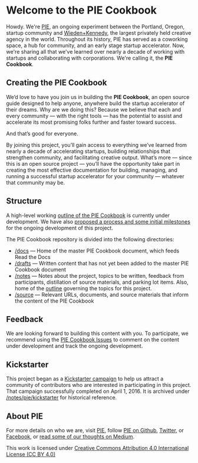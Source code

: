 # Welcome to the PIE Cookbook

Howdy. We're [PIE](http://piepdx.com/), an ongoing experiment between the Portland, Oregon, startup community and [Wieden+Kennedy](http://wk.com/), the largest privately held creative agency in the world. Throughout its history, PIE has served as a coworking space, a hub for community, and an early stage startup accelerator. Now, we're sharing all that we've learned over nearly a decade of working with startups and collaborating with corporations. We're calling it, the **PIE Cookbook**. 

## Creating the PIE Cookbook

We’d love to have you join us in building the **PIE Cookbook**, an open source guide designed to help anyone, anywhere build the startup accelerator of their dreams. Why are we doing this? Because we believe that each and every community — with the right tools — has the potential to assist and accelerate its most promising folks further and faster toward success. 

And that’s good for everyone.

By joining this project, you’ll gain access to everything we’ve learned from nearly a decade of accelerating startups, building relationships that strengthen community, and facilitating creative output. What’s more — since this is an open source project — you’ll have the opportunity take part in creating the most effective documentation for building, managing, and running a successful startup accelerator for your community — whatever that community may be.

## Structure

A high-level working [outline of the PIE Cookbook](https://github.com/piepdx/pie-cookbook/tree/master/notes/outline.md) is currently under development. We have also [proposed a process and some initial milestones](https://github.com/piepdx/pie-cookbook/blob/master/notes/pie/kickstarter/kickstarter-pie-cookbook-update-31.md "Let's do this.") for the ongoing development of this project.

The PIE Cookbook repository is divided into the following directories:

- [/docs](https://github.com/piepdx/pie-cookbook/tree/master/docs) — Home of the master PIE Cookbook document, which feeds Read the Docs
- [/drafts](https://github.com/piepdx/pie-cookbook/tree/master/drafts/) — Written content that has not yet been added to the master PIE Cookbook document
- [/notes](https://github.com/piepdx/pie-cookbook/tree/master/notes/) — Notes about the project, topics to be written, feedback from participants, distillation of source materials, and parking lot items. Also, home of the [outline](https://github.com/piepdx/pie-cookbook/blob/master/notes/outline.md) governing the topics for this project.
- [/source](https://github.com/piepdx/pie-cookbook/tree/master/source/) — Relevant URLs, documents, and source materials that inform the content of the PIE Cookbook

## Feedback

We are looking forward to building this content with you. To participate, we recommend using the [PIE Cookbook Issues](https://github.com/piepdx/pie-cookbook/issues) to comment on the content under development and track the ongoing development. 

## Kickstarter

This project began as a [Kickstarter campaign](https://www.kickstarter.com/projects/turoczy/pie-cookbook-an-open-source-guide-for-startup-acce) to help us attract a community of contributors who are interested in participating in this project. That campaign successfully completed on April 1, 2016. It is archived under [/notes/pie/kickstarter](https://github.com/piepdx/pie-cookbook/tree/master/notes/pie/kickstarter) for historical reference.  

## About PIE
For more details on who we are, visit [PIE](http://piepdx.com), follow [PIE on Github](https://github.com/piepdx), [Twitter](http://twitter.com/piepdx), or [Facebook](http://facebook.com/piepdx), or [read some of our thoughts on Medium](https://medium.com/portland-incubator-experiment).

This work is licensed under [Creative Commons Attribution 4.0 International License (CC BY 4.0)](https://github.com/piepdx/pie-cookbook/blob/master/LICENSE.txt)